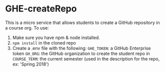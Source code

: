 # GHE-createRepo

This is a micro service that allows students to create a GitHub repository in a course org. To use:

1. Make sure you have npm & node installed.
2. `npm install` in the cloned repo
3. Create a .env file with the following:
`GHE_TOKEN`: a GitHub Enterprise token
`GH_ORG`: the GitHub organization to create the student repo in
`COURSE_TERM`: the current semester (used in the description for the repo, ex: 'Spring 2018')
